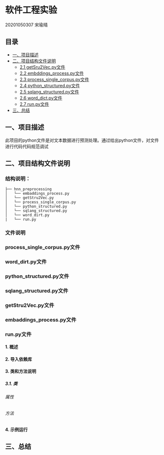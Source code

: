 # 软件工程实验
20201050307 宋瑜晴

## 目录
- [一、项目描述](#一项目描述)
- [二、项目结构文件说明](#二项目结构文件说明)
  - [2.1 getSru2Vec.py文件](#getsru2vecpy文件)
  - [2.2 embddings_process.py文件](#embddings_processpy文件)
  - [2.3 process_single_corpus.py文件](#process_single_corpuspy文件)
  - [2.4 python_structured.py文件](#python_structuredpy文件)
  - [2.5 sqlang_structured.py文件](#sqlang_structuredpy文件)
  - [2.6 word_dict.py文件](#word_dictpy文件)
  - [2.7 run.py文件](#runpy文件)
- [三、总结](#三总结)

## 一、项目描述
  此项目的python文件是对文本数据进行预测处理。通过给出python文件，对文件进行代码代码规范调试
## 二、项目结构文件说明
### 结构说明：
```
├── hnn_preprocessing  
│   └── embaddings_process.py  
│   └── getStru2Vec.py
│   └── process_single_corpus.py
│   └── python_structured.py
│   └── sqlang_structured.py
│   └── word_dirt.py
|   └── run.py

```
### 文件说明

### process_single_corpus.py文件
### word_dirt.py文件
### python_structured.py文件
### sqlang_structured.py文件
### getStru2Vec.py文件
### embaddings_process.py文件
### run.py文件

#### 1. 概述

#### 2. 导入依赖库

#### 3. 类和方法说明

##### 3.1. 类 

###### 属性

###### 方法


#### 4. 示例运行



## 三、总结

